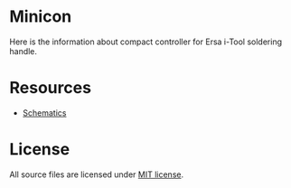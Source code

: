 Minicon
=======

Here is the information about compact controller for Ersa i-Tool soldering handle.

Resources
=========

- [Schematics](board/)

License
=======

All source files are licensed under [MIT license](LICENSE).
